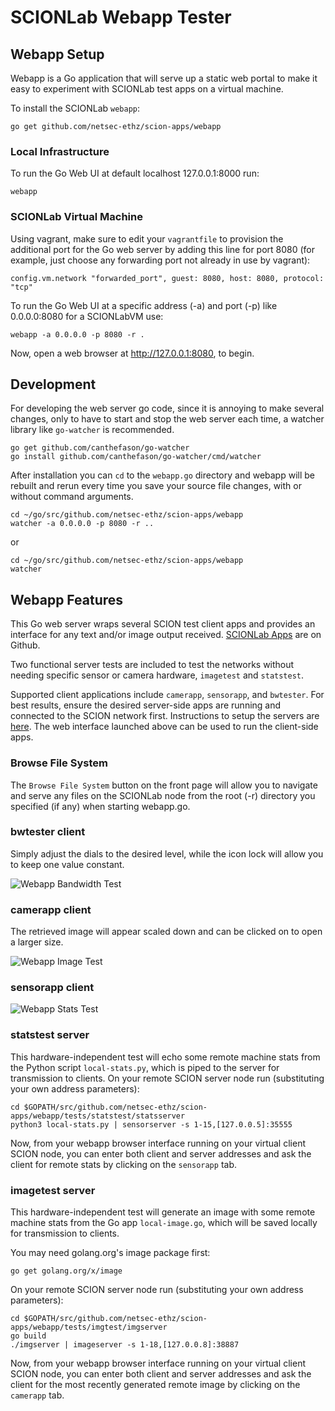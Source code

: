 # SCIONLab Webapp Tester

## Webapp Setup

Webapp is a Go application that will serve up a static web portal to make it easy to
experiment with SCIONLab test apps on a virtual machine.

To install the SCIONLab `webapp`:

```shell
go get github.com/netsec-ethz/scion-apps/webapp
```

### Local Infrastructure

To run the Go Web UI at default localhost 127.0.0.1:8000 run:

```shell
webapp
```

### SCIONLab Virtual Machine

Using vagrant, make sure to edit your `vagrantfile` to provision the additional port
for the Go web server by adding this line for port 8080 (for example, just choose any forwarding
port not already in use by vagrant):

```
config.vm.network "forwarded_port", guest: 8080, host: 8080, protocol: "tcp"
```

To run the Go Web UI at a specific address (-a) and port (-p) like 0.0.0.0:8080 for a SCIONLabVM use:

```shell
webapp -a 0.0.0.0 -p 8080 -r .
```

Now, open a web browser at http://127.0.0.1:8080, to begin.

## Development

For developing the web server go code, since it is annoying to make several changes,
only to have to start and stop the web server each time, a watcher library
like `go-watcher` is recommended.

```shell
go get github.com/canthefason/go-watcher
go install github.com/canthefason/go-watcher/cmd/watcher
```

After installation you can `cd` to the `webapp.go` directory and webapp will be rebuilt
and rerun every time you save your source file changes, with or without command arguments.

```shell
cd ~/go/src/github.com/netsec-ethz/scion-apps/webapp
watcher -a 0.0.0.0 -p 8080 -r ..
```
or
```shell
cd ~/go/src/github.com/netsec-ethz/scion-apps/webapp
watcher
```

## Webapp Features

This Go web server wraps several SCION test client apps and provides an interface
for any text and/or image output received.
[SCIONLab Apps](http://github.com/netsec-ethz/scion-apps) are on Github.

Two functional server tests are included to test the networks without needing
specific sensor or camera hardware, `imagetest` and `statstest`.

Supported client applications include `camerapp`, `sensorapp`, and `bwtester`.
For best results, ensure the desired server-side apps are running and connected to
the SCION network first. Instructions to setup the servers are
[here](https://github.com/perrig/SCIONLab/blob/master/README.md).
The web interface launched above can be used to run the client-side apps.

### Browse File System

The `Browse File System` button on the front page will allow you to navigate and serve any
files on the SCIONLab node from the root (-r) directory you specified (if any) when
starting webapp.go.

### bwtester client

Simply adjust the dials to the desired level, while the icon lock will allow you
to keep one value constant.

![Webapp Bandwidth Test](/images/webapp_bwtester.png?raw=true "Webapp Bandwidth Test")


### camerapp client

The retrieved image will appear scaled down and can be clicked on to open a larger size.

![Webapp Image Test](/images/webapp_camerapp.png?raw=true "Webapp Image Test")


### sensorapp client

![Webapp Stats Test](/images/webapp_sensorapp.png?raw=true "Webapp Stats Test")


### statstest server

This hardware-independent test will echo some remote machine stats from the Python script
`local-stats.py`, which is piped to the server for transmission to clients.
On your remote SCION server node run (substituting your own address parameters):

```shell
cd $GOPATH/src/github.com/netsec-ethz/scion-apps/webapp/tests/statstest/statsserver
python3 local-stats.py | sensorserver -s 1-15,[127.0.0.5]:35555
```

Now, from your webapp browser interface running on your virtual client SCION node,
you can enter both client and server addresses and ask the client for remote stats
by clicking on the `sensorapp` tab.

### imagetest server

This hardware-independent test will generate an image with some remote machine stats from
the Go app `local-image.go`, which will be saved locally for transmission to clients.

You may need golang.org's image package first:

```shell
go get golang.org/x/image
```

On your remote SCION server node run (substituting your own address parameters):

```shell
cd $GOPATH/src/github.com/netsec-ethz/scion-apps/webapp/tests/imgtest/imgserver
go build
./imgserver | imageserver -s 1-18,[127.0.0.8]:38887
```

Now, from your webapp browser interface running on your virtual client SCION node,
you can enter both client and server addresses and ask the client for the most
recently generated remote image by clicking on the `camerapp` tab.

